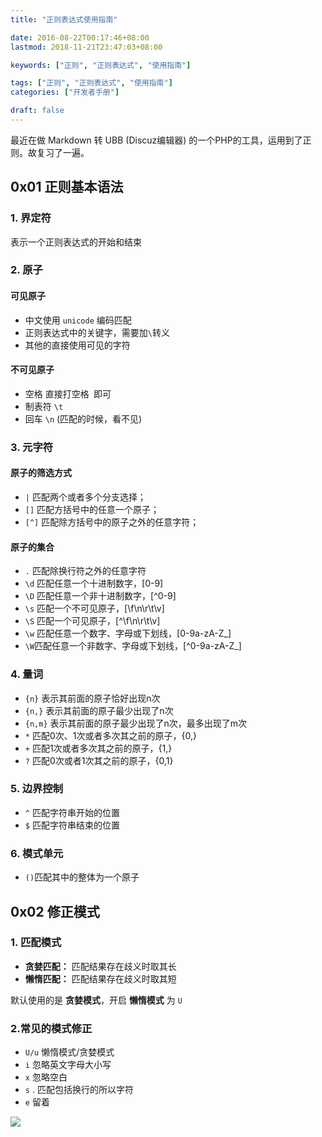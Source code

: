```yaml
---
title: "正则表达式使用指南"

date: 2016-08-22T00:17:46+08:00
lastmod: 2018-11-21T23:47:03+08:00

keywords: ["正则", "正则表达式", "使用指南"]

tags: ["正则", "正则表达式", "使用指南"]
categories: ["开发者手册"]

draft: false
---
```


最近在做 Markdown 转 UBB (Discuz编辑器) 的一个PHP的工具，运用到了正则。故复习了一遍。

<!--more-->

## 0x01 正则基本语法

### 1. 界定符

表示一个正则表达式的开始和结束

### 2. 原子

#### 可见原子

- 中文使用 `unicode` 编码匹配
- 正则表达式中的关键字，需要加`\`转义
- 其他的直接使用可见的字符

#### 不可见原子

- 空格      直接打空格` `即可
- 制表符  `\t`
- 回车      `\n` (匹配的时候，看不见)

### 3. 元字符

#### 原子的筛选方式

-  `|`    匹配两个或者多个分支选择；
-  `[]`   匹配方括号中的任意一个原子；
-  `[^]`  匹配除方括号中的原子之外的任意字符；

#### 原子的集合

- `.` 匹配除换行符之外的任意字符
- `\d` 匹配任意一个十进制数字，[0-9]
- `\D` 匹配任意一个非十进制数字，[^0-9]
- `\s` 匹配一个不可见原子，[\f\n\r\t\v]
- `\S` 匹配一个可见原子，[^\f\n\r\t\v]
- `\w` 匹配任意一个数字、字母或下划线，[0-9a-zA-Z_]
- `\W`匹配任意一个非数字、字母或下划线，[^0-9a-zA-Z_]

###  4. 量词

- `{n}`      表示其前面的原子恰好出现n次
- `{n,}`    表示其前面的原子最少出现了n次
- `{n,m}`  表示其前面的原子最少出现了n次，最多出现了m次
- `*`  匹配0次、1次或者多次其之前的原子，{0,}
- `+`  匹配1次或者多次其之前的原子，{1,}
- `?`  匹配0次或者1次其之前的原子，{0,1}

### 5. 边界控制

- `^` 匹配字符串开始的位置
- `$` 匹配字符串结束的位置

### 6. 模式单元

- `()`匹配其中的整体为一个原子


## 0x02 修正模式

### 1. 匹配模式

- **贪婪匹配：** 匹配结果存在歧义时取其长
- **懒惰匹配：** 匹配结果存在歧义时取其短

默认使用的是 **贪婪模式**，开启 **懒惰模式** 为 `U`

### 2.常见的模式修正

- `U/u`  懒惰模式/贪婪模式
- `i`     忽略英文字母大小写
- `x`    忽略空白
- `s`    . 匹配包括换行的所以字符
- `e`    留着


![](https://static.cizel.cn/2018-05-10-15258827792876.jpg)



